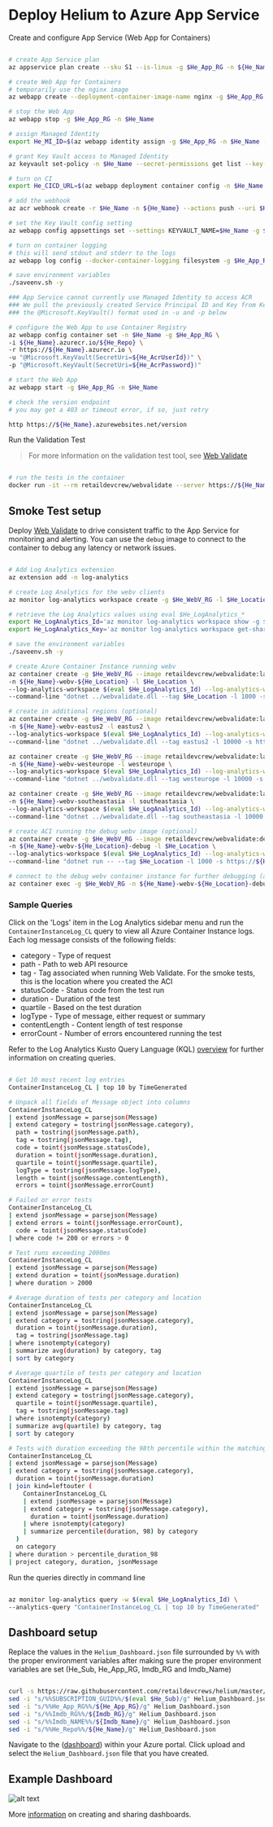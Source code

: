 # Deploy Helium to Azure App Service

Create and configure App Service (Web App for Containers)

```bash

# create App Service plan
az appservice plan create --sku S1 --is-linux -g $He_App_RG -n ${He_Name}-plan

# create Web App for Containers
# temporarily use the nginx image
az webapp create --deployment-container-image-name nginx -g $He_App_RG -p ${He_Name}-plan -n $He_Name

# stop the Web App
az webapp stop -g $He_App_RG -n $He_Name

# assign Managed Identity
export He_MI_ID=$(az webapp identity assign -g $He_App_RG -n $He_Name --query principalId -o tsv)

# grant Key Vault access to Managed Identity
az keyvault set-policy -n $He_Name --secret-permissions get list --key-permissions get list --object-id $He_MI_ID

# turn on CI
export He_CICD_URL=$(az webapp deployment container config -n $He_Name -g $He_App_RG --enable-cd true --query CI_CD_URL -o tsv)

# add the webhook
az acr webhook create -r $He_Name -n ${He_Name} --actions push --uri $He_CICD_URL --scope ${He_Repo}:latest

# set the Key Vault config setting
az webapp config appsettings set --settings KEYVAULT_NAME=$He_Name -g $He_App_RG -n $He_Name

# turn on container logging
# this will send stdout and stderr to the logs
az webapp log config --docker-container-logging filesystem -g $He_App_RG -n $He_Name

# save environment variables
./saveenv.sh -y

### App Service cannot currently use Managed Identity to access ACR
### We pull the previously created Service Principal ID and Key from Key Vault via
### the @Microsoft.KeyVault() format used in -u and -p below

# configure the Web App to use Container Registry
az webapp config container set -n $He_Name -g $He_App_RG \
-i ${He_Name}.azurecr.io/${He_Repo} \
-r https://${He_Name}.azurecr.io \
-u "@Microsoft.KeyVault(SecretUri=${He_AcrUserId})" \
-p "@Microsoft.KeyVault(SecretUri=${He_AcrPassword})"

# start the Web App
az webapp start -g $He_App_RG -n $He_Name

# check the version endpoint
# you may get a 403 or timeout error, if so, just retry

http https://${He_Name}.azurewebsites.net/version

```

Run the Validation Test

> For more information on the validation test tool, see [Web Validate](https://github.com/retaildevcrews/webvalidate)

```bash

# run the tests in the container
docker run -it --rm retaildevcrew/webvalidate --server https://${He_Name}.azurewebsites.net --files helium.json

```

## Smoke Test setup

Deploy [Web Validate](https://github.com/retaildevcrews/webvalidate) to drive consistent traffic to the App Service for monitoring and alerting. You can use the `debug` image to connect to the container to debug any latency or network issues.

```bash

# Add Log Analytics extension
az extension add -n log-analytics

# create Log Analytics for the webv clients
az monitor log-analytics workspace create -g $He_WebV_RG -l $He_Location -n $He_Name -o table

# retrieve the Log Analytics values using eval $He_LogAnalytics_*
export He_LogAnalytics_Id='az monitor log-analytics workspace show -g $He_WebV_RG -n $He_Name --query customerId -o tsv'
export He_LogAnalytics_Key='az monitor log-analytics workspace get-shared-keys -g $He_WebV_RG -n $He_Name --query primarySharedKey -o tsv'

# save the environment variables
./saveenv.sh -y

# create Azure Container Instance running webv
az container create -g $He_WebV_RG --image retaildevcrew/webvalidate:latest -o tsv --query name \
-n ${He_Name}-webv-${He_Location} -l $He_Location \
--log-analytics-workspace $(eval $He_LogAnalytics_Id) --log-analytics-workspace-key $(eval $He_LogAnalytics_Key) \
--command-line "dotnet ../webvalidate.dll --tag $He_Location -l 1000 -s https://${He_Name}.azurewebsites.net -u https://raw.githubusercontent.com/retaildevcrews/${He_Repo}/main/TestFiles/ -f benchmark.json -r --json-log"

# create in additional regions (optional)
az container create -g $He_WebV_RG --image retaildevcrew/webvalidate:latest -o tsv --query name \
-n ${He_Name}-webv-eastus2 -l eastus2 \
--log-analytics-workspace $(eval $He_LogAnalytics_Id) --log-analytics-workspace-key $(eval $He_LogAnalytics_Key) \
--command-line "dotnet ../webvalidate.dll --tag eastus2 -l 10000 -s https://${He_Name}.azurewebsites.net -u https://raw.githubusercontent.com/retaildevcrews/${He_Repo}/main/TestFiles/ -f benchmark.json -r --json-log"

az container create -g $He_WebV_RG --image retaildevcrew/webvalidate:latest -o tsv --query name \
-n ${He_Name}-webv-westeurope -l westeurope \
--log-analytics-workspace $(eval $He_LogAnalytics_Id) --log-analytics-workspace-key $(eval $He_LogAnalytics_Key) \
--command-line "dotnet ../webvalidate.dll --tag westeurope -l 10000 -s https://${He_Name}.azurewebsites.net -u https://raw.githubusercontent.com/retaildevcrews/${He_Repo}/main/TestFiles/ -f benchmark.json -r --json-log"

az container create -g $He_WebV_RG --image retaildevcrew/webvalidate:latest -o tsv --query name \
-n ${He_Name}-webv-southeastasia -l southeastasia \
--log-analytics-workspace $(eval $He_LogAnalytics_Id) --log-analytics-workspace-key $(eval $He_LogAnalytics_Key) \
--command-line "dotnet ../webvalidate.dll --tag southeastasia -l 10000 -s https://${He_Name}.azurewebsites.net -u https://raw.githubusercontent.com/retaildevcrews/${He_Repo}/main/TestFiles/ -f benchmark.json -r --json-log"

# create ACI running the debug webv image (optional)
az container create -g $He_WebV_RG --image retaildevcrew/webvalidate:debug -o tsv --query name \
-n ${He_Name}-webv-${He_Location}-debug -l $He_Location \
--log-analytics-workspace $(eval $He_LogAnalytics_Id) --log-analytics-workspace-key $(eval $He_LogAnalytics_Key) \
--command-line "dotnet run -- --tag $He_Location -l 1000 -s https://${He_Name}.azurewebsites.net -u https://raw.githubusercontent.com/retaildevcrews/${He_Repo}/main/TestFiles/ -f benchmark.json -r --json-log"

# connect to the debug webv container instance for further debugging (as needed)
az container exec -g $He_WebV_RG -n ${He_Name}-webv-${He_Location}-debug --exec-command "/bin/bash"

```

### Sample Queries

Click on the 'Logs' item in the Log Analytics sidebar menu and run the `ContainerInstanceLog_CL` query to view all Azure Container Instance logs. Each log message consists of the following fields:

- category - Type of request
- path - Path to web API resource
- tag - Tag associated when running Web Validate. For the smoke tests, this is the location where you created the ACI
- statusCode - Status code from the test run
- duration - Duration of the test
- quartile - Based on the test duration
- logType - Type of message, either request or summary
- contentLength - Content length of test response
- errorCount - Number of errors encountered running the test

Refer to the Log Analytics Kusto Query Language (KQL) [overview](https://docs.microsoft.com/en-us/azure/data-explorer/kusto/query/) for further information on creating queries.

```bash

# Get 10 most recent log entries
ContainerInstanceLog_CL | top 10 by TimeGenerated

# Unpack all fields of Message object into columns
ContainerInstanceLog_CL
| extend jsonMessage = parsejson(Message)
| extend category = tostring(jsonMessage.category),
  path = tostring(jsonMessage.path),
  tag = tostring(jsonMessage.tag),
  code = toint(jsonMessage.statusCode),
  duration = toint(jsonMessage.duration),
  quartile = toint(jsonMessage.quartile),
  logType = tostring(jsonMessage.logType),
  length = toint(jsonMessage.contentLength),
  errors = toint(jsonMessage.errorCount)

# Failed or error tests
ContainerInstanceLog_CL
| extend jsonMessage = parsejson(Message)
| extend errors = toint(jsonMessage.errorCount),
  code = toint(jsonMessage.statusCode)
| where code != 200 or errors > 0

# Test runs exceeding 2000ms
ContainerInstanceLog_CL
| extend jsonMessage = parsejson(Message)
| extend duration = toint(jsonMessage.duration)
| where duration > 2000

# Average duration of tests per category and location
ContainerInstanceLog_CL
| extend jsonMessage = parsejson(Message)
| extend category = tostring(jsonMessage.category),
  duration = toint(jsonMessage.duration),
  tag = tostring(jsonMessage.tag)
| where isnotempty(category)
| summarize avg(duration) by category, tag
| sort by category

# Average quartile of tests per category and location
ContainerInstanceLog_CL
| extend jsonMessage = parsejson(Message)
| extend category = tostring(jsonMessage.category),
  quartile = toint(jsonMessage.quartile),
  tag = tostring(jsonMessage.tag)
| where isnotempty(category)
| summarize avg(quartile) by category, tag
| sort by category

# Tests with duration exceeding the 98th percentile within the matching category
ContainerInstanceLog_CL
| extend jsonMessage = parsejson(Message)
| extend category = tostring(jsonMessage.category),
  duration = toint(jsonMessage.duration)
| join kind=leftouter (
    ContainerInstanceLog_CL
    | extend jsonMessage = parsejson(Message)
    | extend category = tostring(jsonMessage.category),
      duration = toint(jsonMessage.duration)
    | where isnotempty(category)
    | summarize percentile(duration, 98) by category
  )
  on category
| where duration > percentile_duration_98
| project category, duration, jsonMessage

```

Run the queries directly in command line

```bash

az monitor log-analytics query -w $(eval $He_LogAnalytics_Id) \
--analytics-query "ContainerInstanceLog_CL | top 10 by TimeGenerated"

```

## Dashboard setup

Replace the values in the `Helium_Dashboard.json` file surrounded by `%%` with the proper environment variables
after making sure the proper environment variables are set (He_Sub, He_App_RG, Imdb_RG and Imdb_Name)

```bash

curl -s https://raw.githubusercontent.com/retaildevcrews/helium/master/docs/dashboard/Helium_Dashboard.json > Helium_Dashboard.json
sed -i "s/%%SUBSCRIPTION_GUID%%/$(eval $He_Sub)/g" Helium_Dashboard.json
sed -i "s/%%He_App_RG%%/${He_App_RG}/g" Helium_Dashboard.json
sed -i "s/%%Imdb_RG%%/${Imdb_RG}/g" Helium_Dashboard.json
sed -i "s/%%Imdb_NAME%%/${Imdb_Name}/g" Helium_Dashboard.json
sed -i "s/%%He_Repo%%/${He_Name}/g" Helium_Dashboard.json

```

Navigate to the ([dashboard](https://portal.azure.com/#dashboard)) within your Azure portal. Click upload and select the `Helium_Dashboard.json` file that you have created.

## Example Dashboard

![alt text](./images/dashboard.jpg "Helium Example Dashboard")

More [information](https://docs.microsoft.com/en-us/azure/azure-portal/azure-portal-dashboards) on creating and sharing dashboards.
